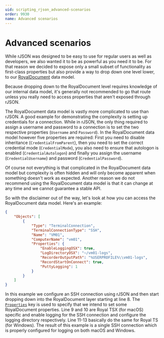 ```yaml
---
uid: scripting_rjson_advanced-scenarios
order: 9930
name: Advanced scenarios
---
```


# Advanced scenarios

While rJSON was designed to be easy to use for regular users as well as developers, we also wanted it to be as powerful as you need it to be. For that reason we decided to expose only a small subset of functionality as first-class properties but also provide a way to drop down one level lower, to our [RoyalDocument](~/scripting/objects/index.md) data model.

Because dropping down to the RoyalDocument level requires knowledge of our internal data model, it's generally not recommended to go that route unless you really need to access properties that aren't exposed through rJSON.

The RoyalDocument data model is vastly more complicated to use than rJSON. A good example for demonstrating the complexity is setting up credentials for a connection. While in rJSON, the only thing required to assign a username and password to a connection is to set the two respective properties (`Username` and `Password`). In the RoyalDocument data model however five properties are required: First you need to disable inheritance (`CredentialFromParent`), then you need to set the correct credential mode (`CredentialMode`), you also need to ensure that autologon is enabled (`CredentialAutologon`) and finally you assign the username (`CredentialUsername`) and password (`CredentialPassword`).

Of course not everything is that complicated in the RoyalDocument data model but complexity is often hidden and will only become apparent when something doesn't work as expected. Another reason we do not recommend using the RoyalDocument data model is that it can change at any time and we cannot guarantee a stable API.

So with the disclaimer out of the way, let's look at how you can access the RoyalDocument data model. Here's an example:

```json
{
	"Objects": [
		{
			"Type": "TerminalConnection",
			"TerminalConnectionType": "SSH",
			"Name": "VM01",
			"ComputerName": "vm01",
			"Properties": {
				"EnableLoggingOSX": true,
				"LogDirectoryOSX": "~/vm01-logs",
				"RecorderOutputPath": "%USERPROFILE%\\vm01-logs",
				"RecordStartOnConnect": true,
				"PuttyLogging": 1
			}
		}
	]
}
```

In this example we configure an SSH connection using rJSON and then start dropping down into the RoyalDocument layer starting at line 8. The [`Properties`](~/scripting/rjson/available-properties/royaljsonobject.md#properties) key is used to specify that we intend to set some RoyalDocument properties. Line 9 and 10 are Royal TSX (for macOS) specific and enable logging for the SSH connection and configure the logging directory respectively. Line 11-13 basically do the same for Royal TS (for Windows).
The result of this example is a single SSH connection which is properly configured for logging on both macOS and Windows.